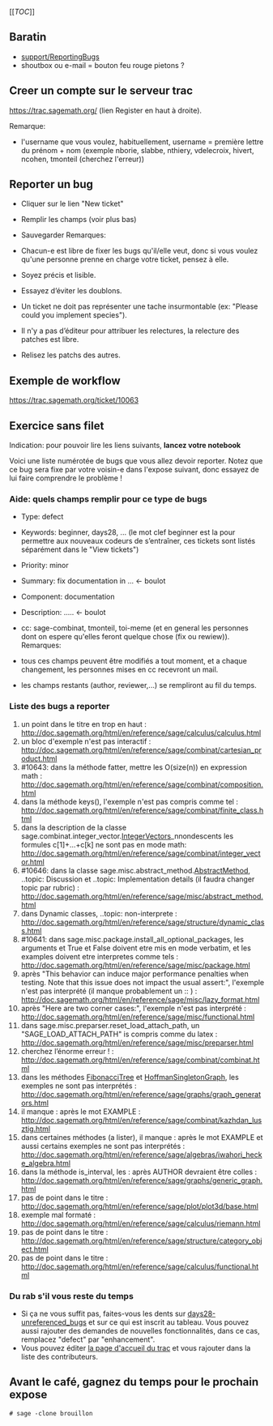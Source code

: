 
[[_TOC_]] 


## Baratin

   * <a href="/support/reportingbugs">support/ReportingBugs</a> 
   * shoutbox ou e-mail = bouton feu rouge pietons ? 

## Creer un compte sur le serveur trac

<a class="https" href="https://trac.sagemath.org/">https://trac.sagemath.org/</a> (lien Register en haut à droite). 

Remarque: 

   * l'username que vous voulez, habituellement, username = première lettre du prénom + nom (exemple nborie, slabbe, nthiery, vdelecroix, hivert, ncohen, tmonteil (cherchez l'erreur)) 

## Reporter un bug

   * Cliquer sur le lien "New ticket" 
   * Remplir les champs (voir plus bas) 
   * Sauvegarder 
Remarques: 

   * Chacun-e est libre de fixer les bugs qu'il/elle veut, donc si vous voulez qu'une personne prenne en charge votre ticket, pensez à elle. 
   * Soyez précis et lisible. 
   * Essayez d’éviter les doublons. 
   * Un ticket ne doit pas représenter une tache insurmontable (ex: "Please could you implement species"). 
   * Il n'y a pas d’éditeur pour attribuer les relectures, la relecture des patches est libre. 
   * Relisez les patchs des autres. 

## Exemple de workflow

<a class="https" href="https://trac.sagemath.org/ticket/10063">https://trac.sagemath.org/ticket/10063</a> 


## Exercice sans filet

Indication: pour pouvoir lire les liens suivants, **lancez votre notebook** 

Voici une liste numérotée de bugs que vous allez devoir reporter. Notez que ce bug sera fixe par votre voisin-e dans l'expose suivant, donc essayez de lui faire comprendre le problème ! 


### Aide: quels champs remplir pour ce type de bugs

   * Type: defect 
   * Keywords: beginner, days28, ... (le mot clef beginner est la pour permettre aux nouveaux codeurs de s’entraîner, ces tickets sont listés séparément dans le "View tickets") 
   * Priority: minor 
   * Summary: fix documentation in ... <- boulot 
   * Component: documentation  
   * Description: ..... <- boulot 
   * cc: sage-combinat, tmonteil, toi-meme (et en general les personnes dont on espere qu'elles feront quelque chose (fix ou rewiew)). 
Remarques: 

   * tous ces champs peuvent être modifiés a tout moment, et a chaque changement, les personnes mises en cc recevront un mail. 
   * les champs restants (author, reviewer,...) se rempliront au fil du temps. 

### Liste des bugs a reporter

   1. un point dans le titre en trop en haut : <a class="http" href="http://doc.sagemath.org/html/en/reference/sage/calculus/calculus.html">http://doc.sagemath.org/html/en/reference/sage/calculus/calculus.html</a> 
   1. un bloc d'exemple n'est pas interactif : <a class="http" href="http://doc.sagemath.org/html/en/reference/sage/combinat/cartesian_product.html">http://doc.sagemath.org/html/en/reference/sage/combinat/cartesian_product.html</a>  
   1. #10643: dans la méthode fatter, mettre les O(size(n)) en expression math : <a class="http" href="http://doc.sagemath.org/html/en/reference/sage/combinat/composition.html">http://doc.sagemath.org/html/en/reference/sage/combinat/composition.html</a> 
   1. dans la méthode keys(), l'exemple n'est pas compris comme tel : <a class="http" href="http://doc.sagemath.org/html/en/reference/sage/combinat/finite_class.html">http://doc.sagemath.org/html/en/reference/sage/combinat/finite_class.html</a> 
   1. dans la description de la classe sage.combinat.integer_vector.<a href="/IntegerVectors">IntegerVectors</a>_nnondescents les formules c[1]+...+c[k] ne sont pas en mode math: <a class="http" href="http://doc.sagemath.org/html/en/reference/sage/combinat/integer_vector.html">http://doc.sagemath.org/html/en/reference/sage/combinat/integer_vector.html</a> 
   1. #10646: dans la classe sage.misc.abstract_method.<a href="/AbstractMethod">AbstractMethod</a>, ..topic: Discussion et ..topic: Implementation details (il faudra changer topic par rubric) : <a class="http" href="http://doc.sagemath.org/html/en/reference/sage/misc/abstract_method.html">http://doc.sagemath.org/html/en/reference/sage/misc/abstract_method.html</a> 
   1. dans Dynamic classes, ..topic: non-interprete : <a class="http" href="http://doc.sagemath.org/html/en/reference/sage/structure/dynamic_class.html">http://doc.sagemath.org/html/en/reference/sage/structure/dynamic_class.html</a>  
   1. #10641: dans sage.misc.package.install_all_optional_packages, les arguments et True et False doivent etre mis en mode verbatim, et les examples doivent etre interpretes comme tels : <a class="http" href="http://doc.sagemath.org/html/en/reference/sage/misc/package.html">http://doc.sagemath.org/html/en/reference/sage/misc/package.html</a> 
   1. après "This behavior can induce major performance penalties when testing. Note that this issue does not impact the usual assert:", l'exemple n'est pas interprété (il manque probablement un :: ) : <a class="http" href="http://doc.sagemath.org/html/en/reference/sage/misc/lazy_format.html">http://doc.sagemath.org/html/en/reference/sage/misc/lazy_format.html</a> 
   1. après "Here are two corner cases:", l'exemple n'est pas interprété : <a class="http" href="http://doc.sagemath.org/html/en/reference/sage/misc/functional.html">http://doc.sagemath.org/html/en/reference/sage/misc/functional.html</a>  
   1. dans sage.misc.preparser.reset_load_attach_path, un "SAGE_LOAD_ATTACH_PATH" is compris comme du latex : <a class="http" href="http://doc.sagemath.org/html/en/reference/sage/misc/preparser.html">http://doc.sagemath.org/html/en/reference/sage/misc/preparser.html</a> 
   1. cherchez l’énorme erreur ! : <a class="http" href="http://doc.sagemath.org/html/en/reference/sage/combinat/combinat.html">http://doc.sagemath.org/html/en/reference/sage/combinat/combinat.html</a>  
   1. dans les méthodes <a href="/FibonacciTree">FibonacciTree</a> et <a href="/HoffmanSingletonGraph">HoffmanSingletonGraph</a>, les exemples ne sont pas interprétés : <a class="http" href="http://doc.sagemath.org/html/en/reference/sage/graphs/graph_generators.html">http://doc.sagemath.org/html/en/reference/sage/graphs/graph_generators.html</a> 
   1. il manque : après le mot EXAMPLE : <a class="http" href="http://doc.sagemath.org/html/en/reference/sage/combinat/kazhdan_lusztig.html">http://doc.sagemath.org/html/en/reference/sage/combinat/kazhdan_lusztig.html</a>  
   1. dans certaines méthodes (a lister), il manque : après le mot EXAMPLE et aussi certains exemples ne sont pas interprétés : <a class="http" href="http://doc.sagemath.org/html/en/reference/sage/algebras/iwahori_hecke_algebra.html">http://doc.sagemath.org/html/en/reference/sage/algebras/iwahori_hecke_algebra.html</a>  
   1. dans la méthode is_interval, les : après AUTHOR devraient être colles : <a class="http" href="http://doc.sagemath.org/html/en/reference/sage/graphs/generic_graph.html">http://doc.sagemath.org/html/en/reference/sage/graphs/generic_graph.html</a>  
   1. pas de point dans le titre : <a class="http" href="http://doc.sagemath.org/html/en/reference/sage/plot/plot3d/base.html">http://doc.sagemath.org/html/en/reference/sage/plot/plot3d/base.html</a> 
   1. exemple mal formaté : <a class="http" href="http://doc.sagemath.org/html/en/reference/sage/calculus/riemann.html">http://doc.sagemath.org/html/en/reference/sage/calculus/riemann.html</a>  
   1. pas de point dans le titre : <a class="http" href="http://doc.sagemath.org/html/en/reference/sage/structure/category_object.html">http://doc.sagemath.org/html/en/reference/sage/structure/category_object.html</a>  
   1. pas de point dans le titre : <a class="http" href="http://doc.sagemath.org/html/en/reference/sage/calculus/functional.html">http://doc.sagemath.org/html/en/reference/sage/calculus/functional.html</a> 

### Du rab s'il vous reste du temps

   * Si ça ne vous suffit pas, faites-vous les dents sur <a href="/days28-unreferenced_bugs">days28-unreferenced_bugs</a> et sur ce qui est inscrit au tableau. Vous pouvez aussi rajouter des demandes de nouvelles fonctionnalités, dans ce cas, remplacez "defect" par "enhancement". 
   * Vous pouvez éditer <a class="http" href="http://trac.sagemath.org/sage_trac/">la page d'accueil du trac</a> et vous rajouter dans la liste des contributeurs. 

## Avant le café, gagnez du temps pour le prochain expose


```txt
# sage -clone brouillon
```
